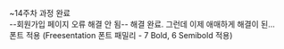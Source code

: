 ~14주차 과정 완료 <br>
--회원가입 페이지 오류 해결 안 됨-- 해결 완료. 그런데 이제 애매하게 해결이 된... <br>
폰트 적용 (Freesentation 폰트 패밀리 - 7 Bold, 6 Semibold 적용)
